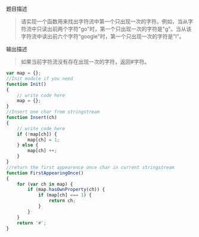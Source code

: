 题目描述
>请实现一个函数用来找出字符流中第一个只出现一次的字符。例如，当从字符流中只读出前两个字符"go"时，第一个只出现一次的字符是"g"。当从该字符流中读出前六个字符“google"时，第一个只出现一次的字符是"l"。

输出描述
>如果当前字符流没有存在出现一次的字符，返回#字符。

```js
var map = {};
//Init module if you need
function Init()
{
    // write code here
    map = {};
}
//Insert one char from stringstream
function Insert(ch)
{
    // write code here
    if (!map[ch]) {
        map[ch] = 1;
    } else {
        map[ch] ++;
    }
}
//return the first appearence once char in current stringstream
function FirstAppearingOnce()
{
    for (var ch in map) {
        if (map.hasOwnProperty(ch)) {
            if (map[ch] === 1) {
                return ch;
            }
        }
    }
    return '#';
}

